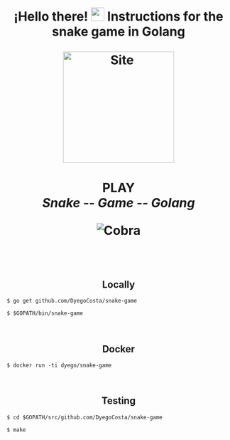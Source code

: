 <h1 align='center'>
    ¡Hello there!  <img src="https://i.ibb.co/t4vsdRG/icons8-snake-48.png" width="30"> Instructions for the
snake game in Golang
    <p align='center'>
</p>
<a href="https://anthwam.netlify.app/" target="_blank"><img alt="Site" src="https://i.ibb.co/BwGdRTC/Logo-sin-espacios.png"  width="250" /></a>
</h1>

<h1 align='center'>
      <b>  PLAY </b></br>
    <i> Snake <b>--</b> Game <b>--</b> Golang </i> </br>
</p>



<p align='center'>
<a><img alt="Cobra" src="https://i.ibb.co/qgR3LV0/1-OK04-EZr7-D6zn-LHi-H2-XJyn-A.png" /></a>
</p>

</br>

<h2 align='center'>
    <b> Locally </b>
</h2>

<p align='center'>

    $ go get github.com/DyegoCosta/snake-game

    $ $GOPATH/bin/snake-game
</p>

</br>

<h2 align='center'>
    <b> Docker </b>
</h2>

<p align='center'>

    $ docker run -ti dyego/snake-game

</p>

</br>

<h2 align='center'>
    <b> Testing </b>
</h2>

<p align='center'>

    $ cd $GOPATH/src/github.com/DyegoCosta/snake-game

    $ make

</p>



